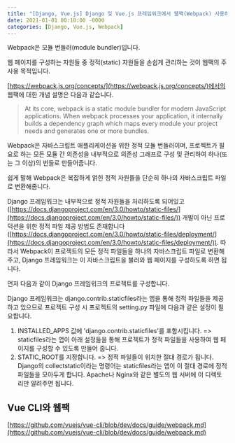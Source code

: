 ```yaml
---
title: "[Django, Vue.js] Django 및 Vue.js 프레임워크에서 웹팩(Webpack) 사용하기 1"
date: 2021-01-01 00:10:00 -0000
categories: [Django, Vue.js, Webpack]
---
```


Webpack은 모듈 번들러(module bundler)입니다.

웹 페이지를 구성하는 자원들 중 정적(static) 자원들을 손쉽게 관리하는 것이 웹팩의 주 사용 목적입니다.

[https://webpack.js.org/concepts/](https://webpack.js.org/concepts/)에서의 웹팩에 대한 개념 설명은 다음과 같습니다.

>
>At its core, webpack is a static module bundler for modern JavaScript applications. When webpack processes your application, it internally builds a dependency graph which maps every module your project needs and generates one or more bundles.

Webpack은 자바스크립트 애플리케이션을 위한 정적 모듈 번들러이며, 프로젝트가 필요로 하는 모든 모듈 간 의존성을 내부적으로 의존성 그래프로 구성 및 관리하여 하나(또는 그 이상)의 번들로 만들어줍니다.

쉽게 말해 Webpack은 복잡하게 얽힌 정적 자원들을 단순히 하나의 자바스크립트 파일로 변환해줍니다.

Django 프레임워크는 내부적으로 정적 자원들을 처리하도록 되어있고([https://docs.djangoproject.com/en/3.0/howto/static-files/](https://docs.djangoproject.com/en/3.0/howto/static-files/)) 개발이 아닌 프로덕션을 위한 정적 파일 제공 방법도 존재합니다([https://docs.djangoproject.com/en/3.0/howto/static-files/deployment/](https://docs.djangoproject.com/en/3.0/howto/static-files/deployment/)). 따라서 Webpack이 프로젝트의 모든 정적 파일들을 하나의 자바스크립트 파일로 변환해주고, Django 프레임워크는 이 자바스크립트을 불러와 웹 페이지를 구성하도록 하면 됩니다.

먼저 다음과 같이 Django 프레임워크의 프로젝트를 구성합니다.

Django 프레임워크는 django.contrib.staticfiles라는 앱을 통해 정적 파일들을 제공하고 있으므로 프로젝트 구성 시 프로젝트의 setting.py 파일에 다음과 같은 설정이 필요합니다.

1. INSTALLED_APPS 값에 'django.contrib.staticfiles'를 포함시킵니다. => staticfiles라는 앱이 아래 설정들을 통해 프로젝트가 정적 파일들을 사용하여 웹 페이지를 구성할 수 있도록 만들어 줍니다. 
2. STATIC_ROOT를 지정합니다. => 정적 파일들이 위치한 절대 경로가 됩니다. Django의 collectstatic이라는 명령어는 staticfiles라는 앱이 이 절대 경로에 정적 파일들을 모아두게 합니다. Apache나 Nginx와 같은 별도의 웹 서버에 이 디렉토리만 알려주면 됩니다.

## Vue CLI와 웹팩
[https://github.com/vuejs/vue-cli/blob/dev/docs/guide/webpack.md](https://github.com/vuejs/vue-cli/blob/dev/docs/guide/webpack.md)

